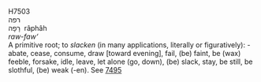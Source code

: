 <body>
  <p>H7503<br>  רפה  <br> רָפָה  ‎  râphâh  <br><i>raw-faw‘ </i><br>A primitive root; to <i>slacken</i> (in many applications, literally or figuratively): - abate, cease, consume, draw [toward evening], fail, (be) faint, be (wax) feeble, forsake, idle, leave, let alone (go, down), (be) slack, stay, be still, be slothful, (be) weak (-en). See <a href="h7495.htm">7495</a> <br></p>
 </body>